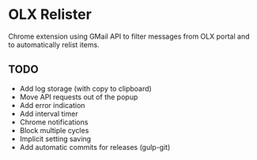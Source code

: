 OLX Relister
===========

Chrome extension using GMail API to filter messages from OLX portal and to automatically relist items.

TODO
----
- Add log storage (with copy to clipboard)
- Move API requests out of the popup
- Add error indication
- Add interval timer
- Chrome notifications
- Block multiple cycles
- Implicit setting saving
- Add automatic commits for releases (gulp-git)
